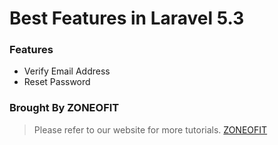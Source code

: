 # Best Features in Laravel 5.3

### Features

- Verify Email Address
- Reset Password

### Brought By ZONEOFIT
> Please refer to our website for more tutorials. [ZONEOFIT](http://www.zoneofit.com)
